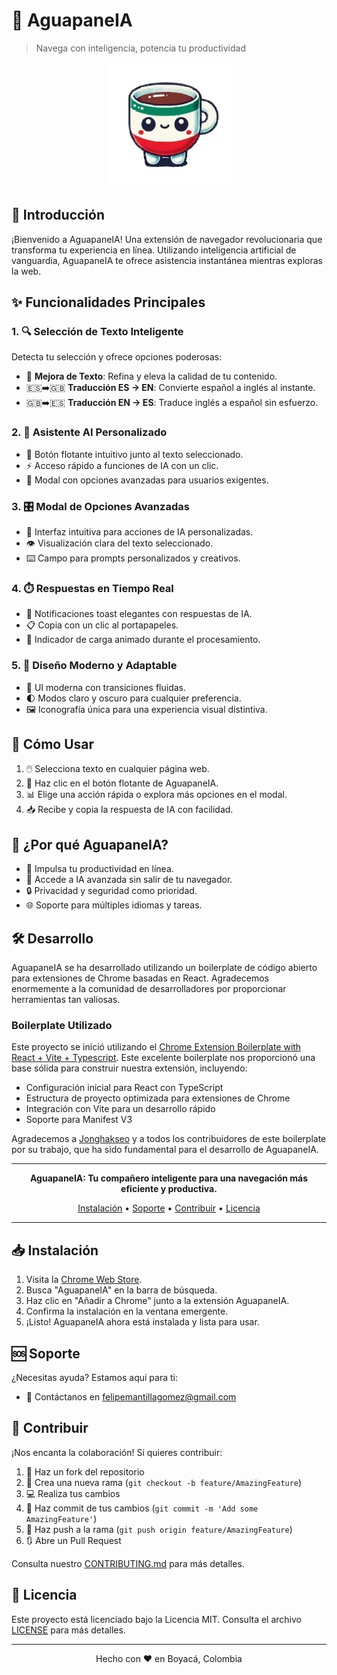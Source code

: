# 🌊 AguapaneIA

> Navega con inteligencia, potencia tu productividad

<p align="center">
  <img src="https://raw.githubusercontent.com/enruana/aguapaneia-chrome-ext/refs/heads/main/pages/content-ui/public/aguapaneia.svg" alt="AguapaneIA Logo" width="200" height="200">
</p>



## 🚀 Introducción

¡Bienvenido a AguapaneIA! Una extensión de navegador revolucionaria que transforma tu experiencia en línea. Utilizando inteligencia artificial de vanguardia, AguapaneIA te ofrece asistencia instantánea mientras exploras la web.

## ✨ Funcionalidades Principales

### 1. 🔍 Selección de Texto Inteligente

Detecta tu selección y ofrece opciones poderosas:

- 📝 **Mejora de Texto**: Refina y eleva la calidad de tu contenido.
- 🇪🇸➡️🇬🇧 **Traducción ES → EN**: Convierte español a inglés al instante.
- 🇬🇧➡️🇪🇸 **Traducción EN → ES**: Traduce inglés a español sin esfuerzo.

### 2. 🤖 Asistente AI Personalizado

- 🔘 Botón flotante intuitivo junto al texto seleccionado.
- ⚡ Acceso rápido a funciones de IA con un clic.
- 🔧 Modal con opciones avanzadas para usuarios exigentes.

### 3. 🎛️ Modal de Opciones Avanzadas

- 🧠 Interfaz intuitiva para acciones de IA personalizadas.
- 👁️ Visualización clara del texto seleccionado.
- ⌨️ Campo para prompts personalizados y creativos.

### 4. ⏱️ Respuestas en Tiempo Real

- 🍞 Notificaciones toast elegantes con respuestas de IA.
- 📋 Copia con un clic al portapapeles.
- 🔄 Indicador de carga animado durante el procesamiento.

### 5. 🎨 Diseño Moderno y Adaptable

- 🌈 UI moderna con transiciones fluidas.
- 🌓 Modos claro y oscuro para cualquier preferencia.
- 🖼️ Iconografía única para una experiencia visual distintiva.

## 🔧 Cómo Usar

1. 🖱️ Selecciona texto en cualquier página web.
2. 🔵 Haz clic en el botón flotante de AguapaneIA.
3. 📊 Elige una acción rápida o explora más opciones en el modal.
4. 📥 Recibe y copia la respuesta de IA con facilidad.

## 🌟 ¿Por qué AguapaneIA?

- 🚀 Impulsa tu productividad en línea.
- 🧠 Accede a IA avanzada sin salir de tu navegador.
- 🔒 Privacidad y seguridad como prioridad.
- 🌐 Soporte para múltiples idiomas y tareas.

## 🛠️ Desarrollo

AguapaneIA se ha desarrollado utilizando un boilerplate de código abierto para extensiones de Chrome basadas en React. Agradecemos enormemente a la comunidad de desarrolladores por proporcionar herramientas tan valiosas.

### Boilerplate Utilizado

Este proyecto se inició utilizando el [Chrome Extension Boilerplate with React + Vite + Typescript](https://github.com/Jonghakseo/chrome-extension-boilerplate-react-vite). Este excelente boilerplate nos proporcionó una base sólida para construir nuestra extensión, incluyendo:

- Configuración inicial para React con TypeScript
- Estructura de proyecto optimizada para extensiones de Chrome
- Integración con Vite para un desarrollo rápido
- Soporte para Manifest V3

Agradecemos a [Jonghakseo](https://github.com/Jonghakseo) y a todos los contribuidores de este boilerplate por su trabajo, que ha sido fundamental para el desarrollo de AguapaneIA.

---

<p align="center">
  <strong>AguapaneIA: Tu compañero inteligente para una navegación más eficiente y productiva.</strong>
</p>

<p align="center">
  <a href="#instalación">Instalación</a> •
  <a href="#soporte">Soporte</a> •
  <a href="#contribuir">Contribuir</a> •
  <a href="#licencia">Licencia</a>
</p>

---

## 📥 Instalación

1. Visita la [Chrome Web Store](https://chrome.google.com/webstore).
2. Busca "AguapaneIA" en la barra de búsqueda.
3. Haz clic en "Añadir a Chrome" junto a la extensión AguapaneIA.
4. Confirma la instalación en la ventana emergente.
5. ¡Listo! AguapaneIA ahora está instalada y lista para usar.

## 🆘 Soporte

¿Necesitas ayuda? Estamos aquí para ti:

- 📧 Contáctanos en [felipemantillagomez@gmail.com](mailto:felipemantillagomez@gmail.com)

## 🤝 Contribuir

¡Nos encanta la colaboración! Si quieres contribuir:

1. 🍴 Haz un fork del repositorio
2. 🔧 Crea una nueva rama (`git checkout -b feature/AmazingFeature`)
3. 💻 Realiza tus cambios
4. 📝 Haz commit de tus cambios (`git commit -m 'Add some AmazingFeature'`)
5. 🚀 Haz push a la rama (`git push origin feature/AmazingFeature`)
6. 🔃 Abre un Pull Request

Consulta nuestro [CONTRIBUTING.md](CONTRIBUTING.md) para más detalles.

## 📄 Licencia

Este proyecto está licenciado bajo la Licencia MIT. Consulta el archivo [LICENSE](LICENSE) para más detalles.

---

<p align="center">
  Hecho con ❤️ en Boyacá, Colombia
</p>
